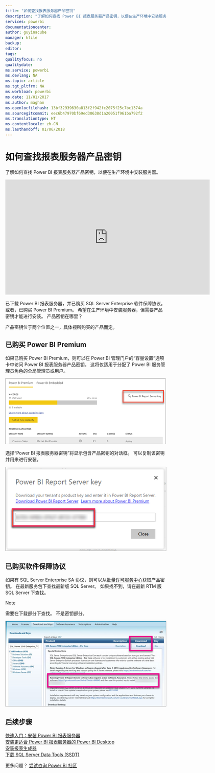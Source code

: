 ```yaml
---
title: "如何查找报表服务器产品密钥"
description: "了解如何查找 Power BI 报表服务器产品密钥，以便在生产环境中安装服务器。"
services: powerbi
documentationcenter: 
author: guyinacube
manager: kfile
backup: 
editor: 
tags: 
qualityfocus: no
qualitydate: 
ms.service: powerbi
ms.devlang: NA
ms.topic: article
ms.tgt_pltfrm: NA
ms.workload: powerbi
ms.date: 11/01/2017
ms.author: maghan
ms.openlocfilehash: 13bf32939630a813f2f942fc2075f25c7bc1374a
ms.sourcegitcommit: eec6b47970bf69ed30638d1a20051f961ba792f2
ms.translationtype: HT
ms.contentlocale: zh-CN
ms.lasthandoff: 01/06/2018
---
```

# <a name="how-to-find-your-report-server-product-key"></a>如何查找报表服务器产品密钥
了解如何查找 Power BI 报表服务器产品密钥，以便在生产环境中安装服务器。

<iframe width="640" height="360" src="https://www.youtube.com/embed/6CQnf-NGtpU?rel=0&amp;showinfo=0" frameborder="0" allowfullscreen></iframe>

已下载 Power BI 报表服务器，并已购买 SQL Server Enterprise 软件保障协议。 或者，已购买 Power BI Premium。 希望在生产环境中安装服务器，但需要产品密钥才能进行安装。 产品密钥在哪里？ 

产品密钥位于两个位置之一，具体视所购买的产品而定。

## <a name="purchased-power-bi-premium"></a>已购买 Power BI Premium
如果已购买 Power BI Premium，则可以在 Power BI 管理门户的“容量设置”选项卡中访问 Power BI 报表服务器产品密钥。 这将仅适用于分配了 Power BI 服务管理员角色的全局管理员或用户。

![高级设置中的 Power BI 报表服务器密钥](media/find-product-key/pbirs-product-key.png)

选择“Power BI 报表服务器密钥”将显示包含产品密钥的对话框。 可以复制该密钥并用来进行安装。

![Power BI 报表服务器产品密钥](media/find-product-key/pbirs-product-key-dialog.png)

## <a name="purchased-software-assurance-agreeemnt"></a>已购买软件保障协议
如果有 SQL Server Enterprise SA 协议，则可以从[批量许可服务中心](https://www.microsoft.com/Licensing/servicecenter/)获取产品密钥。 在最新服务包下查找最新版 SQL Server。 如果找不到，请在最新 RTM 版 SQL Server 下查找。

> [!NOTE]
> 需要在下载部分下查找。 不是密钥部分。
> 
> 

![](media/find-product-key/vlsc-download.png "批量许可服务中心")

## <a name="next-steps"></a>后续步骤
[快速入门：安装 Power BI 报表服务器](quickstart-install-report-server.md)  
[安装更适合 Power BI 报表服务器的 Power BI Desktop](install-powerbi-desktop.md)  
[安装报表生成器](https://docs.microsoft.com/sql/reporting-services/install-windows/install-report-builder)  
[下载 SQL Server Data Tools (SSDT)](http://go.microsoft.com/fwlink/?LinkID=616714)

更多问题？ [尝试咨询 Power BI 社区](https://community.powerbi.com/)

